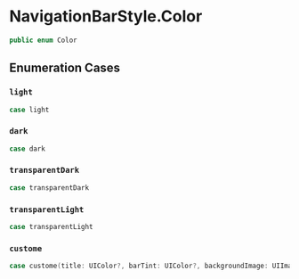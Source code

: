 # NavigationBarStyle.Color

``` swift
public enum Color
```

## Enumeration Cases

### `light`

``` swift
case light
```

### `dark`

``` swift
case dark
```

### `transparentDark`

``` swift
case transparentDark
```

### `transparentLight`

``` swift
case transparentLight
```

### `custome`

``` swift
case custome(title: UIColor?, barTint: UIColor?, backgroundImage: UIImage?, background: UIColor?)
```
